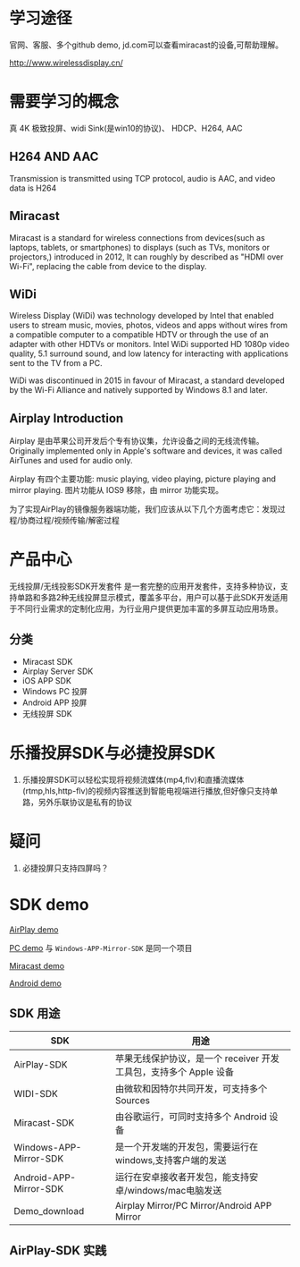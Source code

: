 # 学习途径
官网、客服、多个github demo, jd.com可以查看miracast的设备,可帮助理解。

http://www.wirelessdisplay.cn/

# 需要学习的概念
真 4K 极致投屏、widi Sink(是win10的协议)、 HDCP、H264, AAC

## H264 AND AAC
Transmission is transmitted using TCP protocol, audio is AAC, and video data is H264

## Miracast
Miracast is a standard for wireless connections from devices(such as laptops, tablets, or smartphones) to displays (such as TVs, monitors or projectors,) introduced in 2012, It can roughly by described as "HDMI over Wi-Fi", replacing the cable from device to the display.

## WiDi
Wireless Display (WiDi) was technology developed by Intel that enabled users to stream music, movies, photos, videos and apps without wires from a compatible computer to a compatible HDTV or through the use of an adapter with other HDTVs or monitors. Intel WiDi supported HD 1080p video quality, 5.1 surround sound, and low latency for interacting with applications sent to the TV from a PC.

WiDi was discontinued in 2015 in favour of Miracast, a standard developed by the Wi-Fi Alliance and natively supported by Windows 8.1 and later.

## Airplay Introduction
Airplay 是由苹果公司开发后个专有协议集，允许设备之间的无线流传输。Originally implemented only in Apple's software and devices, it was called AirTunes and used for audio only.

Airplay 有四个主要功能: music playing, video playing, picture playing and mirror playing. 图片功能从 IOS9 移除，由 mirror 功能实现。

为了实现AirPlay的镜像服务器端功能，我们应该从以下几个方面考虑它：发现过程/协商过程/视频传输/解密过程


# 产品中心
无线投屏/无线投影SDK开发套件 是一套完整的应用开发套件，支持多种协议，支持单路和多路2种无线投屏显示模式，覆盖多平台，用户可以基于此SDK开发适用于不同行业需求的定制化应用，为行业用户提供更加丰富的多屏互动应用场景。
## 分类
* Miracast SDK
* Airplay Server SDK
* iOS APP SDK
* Windows PC 投屏
* Android APP 投屏
* 无线投屏 SDK

# 乐播投屏SDK与必捷投屏SDK
1. 乐播投屏SDK可以轻松实现将视频流媒体(mp4,flv)和直播流媒体(rtmp,hls,http-flv)的视频内容推送到智能电视端进行播放,但好像只支持单路，另外乐联协议是私有的协议

# 疑问
1. 必捷投屏只支持四屏吗？

# SDK demo
[AirPlay demo](https://github.com/wirelessdisplay)

[PC demo](https://github.com/wirelessdisplay/PCDisplay) 与 `Windows-APP-Mirror-SDK` 是同一个项目

[Miracast demo](https://github.com/wirelessdisplay/Miracast)

[Android demo](https://github.com/wirelessdisplay/Android-APP-Mirror)

## SDK 用途
SDK | 用途
--- | ---
AirPlay-SDK | 苹果无线保护协议，是一个 receiver 开发工具包，支持多个 Apple 设备
WIDI-SDK | 由微软和因特尔共同开发，可支持多个 Sources
Miracast-SDK | 由谷歌运行，可同时支持多个 Android 设备
Windows-APP-Mirror-SDK | 是一个开发端的开发包，需要运行在windows,支持客户端的发送
Android-APP-Mirror-SDK | 运行在安卓接收者开发包，能支持安卓/windows/mac电脑发送
Demo_download | Airplay Mirror/PC Mirror/Android APP Mirror

## AirPlay-SDK 实践

